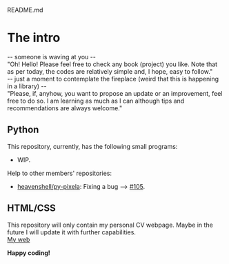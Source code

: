 README.md
# The intro
-- someone is waving at you --  
"Oh! Hello! Please feel free to check any book (project) you like. Note that as per today, the codes are relatively simple and, I hope, easy to follow."  
-- just a moment to contemplate the fireplace (weird that this is happening in a library) --  
"Please, if, anyhow, you want to propose an update or an improvement, feel free to do so. I am learning as much as I can although tips and recommendations are always welcome."  

## Python
This repository, currently, has the following small programs:
- WIP.

Help to other members' repositories:
- [heavenshell/py-pixela](https://github.com/heavenshell/py-pixela): Fixing a bug --> [#105](https://github.com/heavenshell/py-pixela/pull/105).  

## HTML/CSS
This repository will only contain my personal CV webpage. Maybe in the future I will update it with further capabilities.  
[My web](https://juancarcedo.github.io/)

**Happy coding!**
